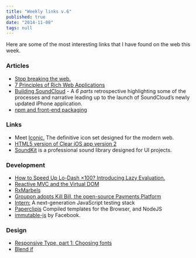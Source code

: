 ```yaml
---
title: "Weekly links v.6"
published: true
date: "2014-11-08"
tags: null
---
```


Here are some of the most interesting links that I have found on the web this week.

### Articles

- [Stop breaking the web.](http://ponyfoo.com/articles/stop-breaking-the-web)
- [7 Principles of Rich Web Applications](http://rauchg.com/2014/7-principles-of-rich-web-applications/#server-rendered-pages-are-not-optional)
- [Building SoundCloud](http://www.michaelevensen.com/) - A _6 parts_ retrospective highlighting some of the processes and narrative leading up to the launch of SoundCloud’s newly updated iPhone application.
- [npm and front-end packaging](http://blog.npmjs.org/post/101775448305/npm-and-front-end-packaging)

### Links

- Meet [Iconic.](https://useiconic.com/) The definitive icon set designed for the modern web.
- [HTML5 version of Clear iOS app version 2](http://clear.evanyou.me/)
- [SoundKit](https://soundkit.io/) is a professional sound library designed for UI projects.

### Development

- [How to Speed Up Lo-Dash ×100? Introducing Lazy Evaluation.](http://filimanjaro.com/blog/2014/introducing-lazy-evaluation/)
- [Reactive MVC and the Virtual DOM](http://futurice.com/blog/reactive-mvc-and-the-virtual-dom)
- [RxMarbels](http://rxmarbles.com/)
- [Groupon adopts Kill Bill, the open-source Payments Platform](https://engineering.groupon.com/2014/misc/groupon-adopts-kill-bill-the-open-source-payments-platform/)
- [Intern:](http://theintern.io/) A next-generation JavaScript testing stack
- [Paperclipjs](http://paperclipjs.com/) Compiled templates for the Browser, and NodeJS
- [immutable-js](http://facebook.github.io/immutable-js/) by Facebook.

### Design

- [Responsive Type, part 1: Choosing fonts](http://8gramgorilla.com/responsive-type-part-1-choosing-fonts/)
- [Blend if](http://bjango.com/articles/blendif/)
